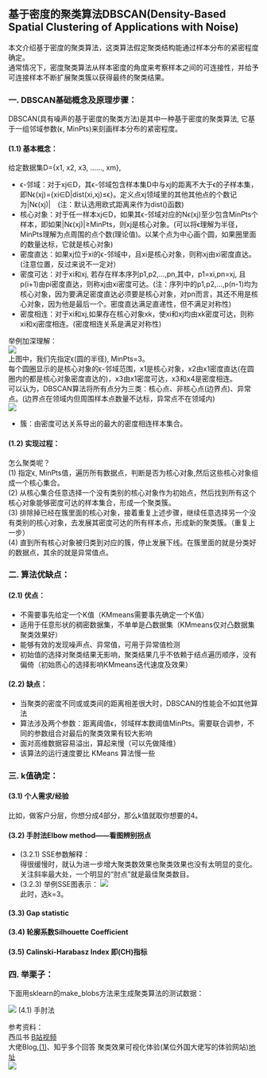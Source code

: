 ## 基于密度的聚类算法DBSCAN(Density-Based Spatial Clustering of Applications with Noise)
本文介绍基于密度的聚类算法，这类算法假定聚类结构能通过样本分布的紧密程度确定。  
通常情况下，密度聚类算法从样本密度的角度来考察样本之间的可连接性，并给予可连接样本不断扩展聚类簇以获得最终的聚类结果。  
>
### 一. DBSCAN基础概念及原理步骤：  
DBSCAN(具有噪声的基于密度的聚类方法)是其中一种基于密度的聚类算法,  它基于一组邻域参数(ϵ, MinPts)来刻画样本分布的紧密程度。
#### (1.1) 基本概念：  
给定数据集D={x1, x2, x3, ……, xm},
- ϵ-邻域：对于xj∈D，其ϵ-邻域包含样本集D中与xj的距离不大于ϵ的子样本集，即Nϵ(xj)={xi∈D|dist(xi,xj)≤ϵ}。定义点xj领域里的其他其他点的个数记为|Nϵ(xj)|　(注：默认选用欧式距离来作为dist()函数)   
- 核心对象：对于任一样本xj∈D，如果其ϵ-邻域对应的Nϵ(xj)至少包含MinPts个样本，即如果|Nϵ(xj)|≥MinPts，则xj是核心对象。(可以将ϵ理解为半径，MinPts理解为点周围的点个数(理论值)。以某个点为中心画个圆，如果圈里面的数量达标，它就是核心对象)  
- 密度直达：如果xj位于xi的ϵ-邻域中，且xi是核心对象，则称xj由xi密度直达。(注意位置，反过来说不一定对）   
- 密度可达：对于xi和xj, 若存在样本序列p1,p2,...,pn,其中，p1=xi,pn=xj, 且p(i+1)由pi密度直达，则称xj由xi密度可达。(注：序列中的p1,p2,...,p(n-1)均为核心对象，因为要满足密度直达必须要是核心对象，对pn而言，其还不用是核心对象，因为他是最后一个。密度直达满足直递性，但不满足对称性)   
- 密度相连：对于xi和xj,如果存在核心对象xk，使xi和xj均由xk密度可达，则称xi和xj密度相连。(密度相连关系是满足对称性)   
> 
举例加深理解：  
![](https://ftp.bmp.ovh/imgs/2020/12/ebfceb56502ca7ac.png)    
上图中，我们先指定ϵ(圆的半径), MinPts=3。  
每个圆圈显示的是核心对象的ϵ-邻域范围，x1是核心对象，x2由x1密度直达(在圆圈内的都是核心对象密度直达的)，x3由x1密度可达，x3和x4是密度相连。   
可以认为，DBSCAN算法将所有点分为三类：核心点、非核心点(边界点)、异常点。(边界点在领域内但周围样本点数量不达标，异常点不在领域内)  
![](https://images2015.cnblogs.com/blog/1147073/201706/1147073-20170604194943758-929930009.png)  
>
- 簇：由密度可达关系导出的最大的密度相连样本集合。   
>
#### (1.2) 实现过程：  
怎么聚类呢？  
(1) 指定ϵ, MinPts值，遍历所有数据点，判断是否为核心对象,然后这些核心对象组成一个核心集合。  
(2) 从核心集合任意选择一个没有类别的核心对象作为初始点，然后找到所有这个核心对象能够密度可达的样本集合，形成一个聚类簇。  
(3) 排除掉已经在簇里面的核心对象，接着重复上述步骤，继续任意选择另一个没有类别的核心对象，去发展其密度可达的所有样本点，形成新的聚类簇。（重复上一步）  
(4) 直到所有核心对象被归类到对应的簇，停止发展下线。在簇里面的就是分类好的数据点，其余的就是异常值点。  

### 二. 算法优缺点：
#### (2.1) 优点：  
- 不需要事先给定一个K值（KMmeans需要事先确定一个K值）    
- 适用于任意形状的稠密数据集，不单单是凸数据集（KMmeans仅对凸数据集聚类效果好）    
- 能够有效的发现噪声点、异常值，可用于异常值检测
- 初始值的选择对聚类结果无影响，聚类结果几乎不依赖于结点遍历顺序，没有偏倚（初始质心的选择影响KMmeans迭代速度及效果）
>
#### (2.2) 缺点：  
- 当聚类的密度不同或或类间的距离相差很大时，DBSCAN的性能会不如其他算法   
- 算法涉及两个参数：距离阈值ϵ，邻域样本数阈值MinPts。需要联合调参，不同的参数组合对最后的聚类效果有较大影响
- 面对高维数据容易溢出，算起来慢（可以先做降维）
- 该算法的运行速度要比 KMeans 算法慢一些
>
### 三. k值确定：
#### (3.1) 个人需求/经验  
比如，做客户分层，你想分成4部分，那么k值就取你想要的4。
>
#### (3.2) 手肘法Elbow method——看图辨别拐点   

- (3.2.1) SSE参数解释：  
得很缓慢时，就认为进一步增大聚类数效果也聚类效果也没有太明显的变化。关注斜率最大处，一个明显的“肘点”就是最佳聚类数目。
- (3.2.3) 举例SSE图表示：
![](https://pic2.zhimg.com/v2-25b396108e9b5da6094c2097888f2251_b.png)   
此时，选k=3。  
>
#### (3.3) Gap statistic   

>
#### (3.4) 轮廓系数Silhouette Coefficient

>
#### (3.5) Calinski-Harabasz Index 即(CH)指标  

>
### 四. 举栗子：
下面用sklearn的make_blobs方法来生成聚类算法的测试数据：  

![](https://ftp.bmp.ovh/imgs/2020/12/169871e487d9afb4.png)
(4.1) 手肘法



参考资料：  
西瓜书
[B站视频](https://www.bilibili.com/video/BV1j4411H7xv?p=1)  
大佬Blog,[(1)](https://www.cnblogs.com/pinard/p/6208966.html)、知乎多个回答
聚类效果可视化体验(某位外国大佬写的体验网站)[地址](https://www.naftaliharris.com/blog/visualizing-dbscan-clustering/)  
![](https://ftp.bmp.ovh/imgs/2020/12/1187054a9d252826.png)  
